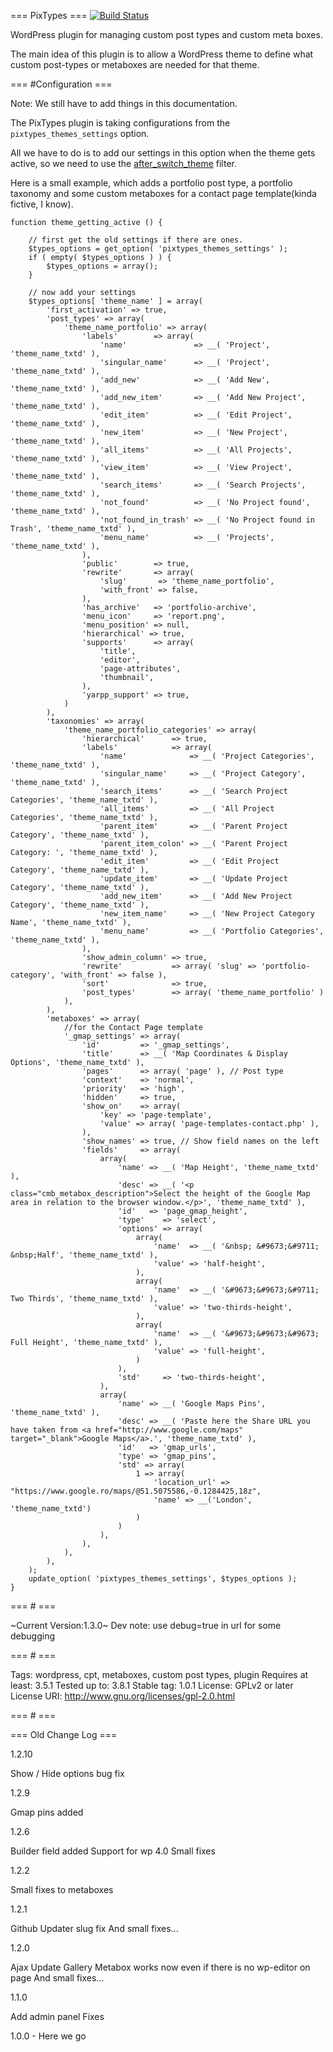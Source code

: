 === PixTypes === [![Build Status](https://travis-ci.org/pixelgrade/pixtypes.svg?branch=update)](https://travis-ci.org/pixelgrade/pixtypes)

WordPress plugin for managing custom post types and custom meta boxes.

The main idea of this plugin is to allow a WordPress theme to define what custom post-types or metaboxes are needed for that theme.

=== <a name="pixytpes_config">#Configuration</a> ===

Note: We still have to add things in this documentation.

The PixTypes plugin is taking configurations from the `pixtypes_themes_settings` option. 

All we have to do is to add our settings in this option when the theme gets active, so we need to use the [after_switch_theme](http://codex.wordpress.org/Plugin_API/Action_Reference/after_switch_theme) filter.

Here is a small example, which adds a portfolio post type, a portfolio taxonomy and some custom metaboxes for a contact page template(kinda fictive, I know).

```
function theme_getting_active () {

	// first get the old settings if there are ones. 
	$types_options = get_option( 'pixtypes_themes_settings' );
	if ( empty( $types_options ) ) {
		$types_options = array();
	}

	// now add your settings
	$types_options[ 'theme_name' ] = array(
		'first_activation' => true,
		'post_types' => array(
			'theme_name_portfolio' => array(
				'labels'        => array(
					'name'               => __( 'Project', 'theme_name_txtd' ),
					'singular_name'      => __( 'Project', 'theme_name_txtd' ),
					'add_new'            => __( 'Add New', 'theme_name_txtd' ),
					'add_new_item'       => __( 'Add New Project', 'theme_name_txtd' ),
					'edit_item'          => __( 'Edit Project', 'theme_name_txtd' ),
					'new_item'           => __( 'New Project', 'theme_name_txtd' ),
					'all_items'          => __( 'All Projects', 'theme_name_txtd' ),
					'view_item'          => __( 'View Project', 'theme_name_txtd' ),
					'search_items'       => __( 'Search Projects', 'theme_name_txtd' ),
					'not_found'          => __( 'No Project found', 'theme_name_txtd' ),
					'not_found_in_trash' => __( 'No Project found in Trash', 'theme_name_txtd' ),
					'menu_name'          => __( 'Projects', 'theme_name_txtd' ),
				),
				'public'        => true,
				'rewrite'       => array(
					'slug'       => 'theme_name_portfolio',
					'with_front' => false,
				),
				'has_archive'   => 'portfolio-archive',
				'menu_icon'     => 'report.png',
				'menu_position' => null,
				'hierarchical' => true,
				'supports'      => array(
					'title',
					'editor',
					'page-attributes',
					'thumbnail',
				),
				'yarpp_support' => true,
			)
		),
		'taxonomies' => array(
			'theme_name_portfolio_categories' => array(
				'hierarchical'      => true,
				'labels'            => array(
					'name'              => __( 'Project Categories', 'theme_name_txtd' ),
					'singular_name'     => __( 'Project Category', 'theme_name_txtd' ),
					'search_items'      => __( 'Search Project Categories', 'theme_name_txtd' ),
					'all_items'         => __( 'All Project Categories', 'theme_name_txtd' ),
					'parent_item'       => __( 'Parent Project Category', 'theme_name_txtd' ),
					'parent_item_colon' => __( 'Parent Project Category: ', 'theme_name_txtd' ),
					'edit_item'         => __( 'Edit Project Category', 'theme_name_txtd' ),
					'update_item'       => __( 'Update Project Category', 'theme_name_txtd' ),
					'add_new_item'      => __( 'Add New Project Category', 'theme_name_txtd' ),
					'new_item_name'     => __( 'New Project Category Name', 'theme_name_txtd' ),
					'menu_name'         => __( 'Portfolio Categories', 'theme_name_txtd' ),
				),
				'show_admin_column' => true,
				'rewrite'           => array( 'slug' => 'portfolio-category', 'with_front' => false ),
				'sort'              => true,
				'post_types'        => array( 'theme_name_portfolio' )
			),
		),
		'metaboxes' => array(
			//for the Contact Page template
			'_gmap_settings' => array(
				'id'         => '_gmap_settings',
				'title'      => __( 'Map Coordinates & Display Options', 'theme_name_txtd' ),
				'pages'      => array( 'page' ), // Post type
				'context'    => 'normal',
				'priority'   => 'high',
				'hidden'     => true,
				'show_on'    => array(
					'key' => 'page-template',
					'value' => array( 'page-templates-contact.php' ),
				),
				'show_names' => true, // Show field names on the left
				'fields'     => array(
					array(
						'name' => __( 'Map Height', 'theme_name_txtd' ),
						'desc' => __( '<p class="cmb_metabox_description">Select the height of the Google Map area in relation to the browser window.</p>', 'theme_name_txtd' ),
						'id'   => 'page_gmap_height',
						'type'    => 'select',
						'options' => array(
							array(
								'name'  => __( '&nbsp; &#9673;&#9711; &nbsp;Half', 'theme_name_txtd' ),
								'value' => 'half-height',
							),
							array(
								'name'  => __( '&#9673;&#9673;&#9711; Two Thirds', 'theme_name_txtd' ),
								'value' => 'two-thirds-height',
							),
							array(
								'name'  => __( '&#9673;&#9673;&#9673; Full Height', 'theme_name_txtd' ),
								'value' => 'full-height',
							)
						),
						'std'     => 'two-thirds-height',
					),
					array(
						'name' => __( 'Google Maps Pins', 'theme_name_txtd' ),
						'desc' => __( 'Paste here the Share URL you have taken from <a href="http://www.google.com/maps" target="_blank">Google Maps</a>.', 'theme_name_txtd' ),
						'id'   => 'gmap_urls',
						'type' => 'gmap_pins',
						'std' => array(
							1 => array(
								'location_url' => "https://www.google.ro/maps/@51.5075586,-0.1284425,18z",
								'name' => __('London', 'theme_name_txtd')
							)
						)
					),
				),
			),
		),
	);
	update_option( 'pixtypes_themes_settings', $types_options );
}
```

=== # ===

~Current Version:1.3.0~
Dev note: use debug=true in url for some debugging

=== # ===

Tags: wordpress, cpt, metaboxes, custom post types, plugin
Requires at least: 3.5.1
Tested up to: 3.8.1
Stable tag: 1.0.1
License: GPLv2 or later
License URI: http://www.gnu.org/licenses/gpl-2.0.html

=== # ===

=== Old Change Log  ===

1.2.10

Show / Hide options bug fix

1.2.9

Gmap pins added

1.2.6

Builder field added
Support for wp 4.0
Small fixes

1.2.2

Small fixes to metaboxes

1.2.1

Github Updater slug fix
And small fixes...

1.2.0

Ajax Update
Gallery Metabox works now even if there is no wp-editor on page
And small fixes...

1.1.0

Add admin panel
Fixes

1.0.0 - Here we go

